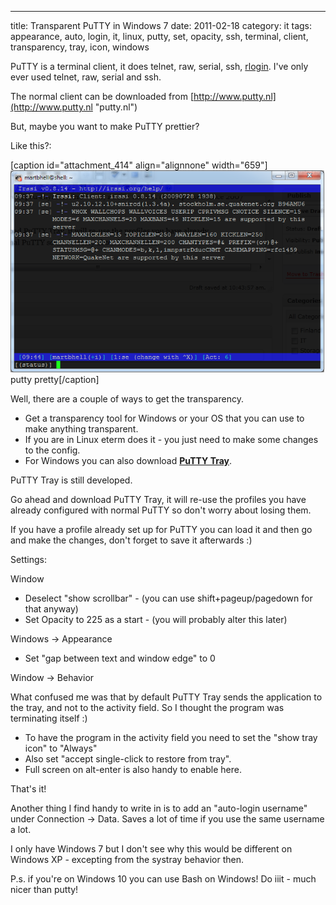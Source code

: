 ---
title: Transparent PuTTY in Windows 7
date: 2011-02-18
category: it
tags: appearance, auto, login, it, linux, putty, set, opacity, ssh, terminal, client, transparency, tray, icon, windows

PuTTY is a terminal client, it does telnet, raw, serial, ssh, [rlogin](http://en.wikipedia.org/wiki/Rlogin "rlogin wikipedia"). I've only ever used telnet, raw, serial and ssh.

The normal client can be downloaded from [http://www.putty.nl](http://www.putty.nl "putty.nl")

But, maybe you want to make PuTTY prettier?

Like this?:

\[caption id="attachment\_414" align="alignnone" width="659"\][![putty pretty](images/putty2.png "putty2")](http://www.guldmyr.com/wp-content/uploads/putty2.png) putty pretty\[/caption\]

Well, there are a couple of ways to get the transparency.

- Get a transparency tool for Windows or your OS that you can use to make anything transparent.
- If you are in Linux eterm does it - you just need to make some changes to the config.
- For Windows you can also download **[PuTTY Tray](https://puttytray.goeswhere.com "puttytray")**.

PuTTY Tray is still developed.

Go ahead and download PuTTY Tray, it will re-use the profiles you have already configured with normal PuTTY so don't worry about losing them.

If you have a profile already set up for PuTTY you can load it and then go and make the changes, don't forget to save it afterwards :)

Settings:

Window

- Deselect "show scrollbar" - (you can use shift+pageup/pagedown for that anyway)
- Set Opacity to 225 as a start - (you will probably alter this later)

Windows -> Appearance

- Set "gap between text and window edge" to 0

Window -> Behavior

What confused me was that by default PuTTY Tray sends the application to the tray, and not to the activity field. So I thought the program was terminating itself :)

- To have the program in the activity field you need to set the "show tray icon" to "Always"
- Also set "accept single-click to restore from tray".
- Full screen on alt-enter is also handy to enable here.

That's it!

Another thing I find handy to write in is to add an "auto-login username" under Connection -> Data. Saves a lot of time if you use the same username a lot.

I only have Windows 7 but I don't see why this would be different on Windows XP - excepting from the systray behavior then.

P.s. if you're on Windows 10 you can use Bash on Windows! Do iiit - much nicer than putty!
